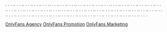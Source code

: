 .
.
.
..
.
.
..
.
.
..
.
.
..
.
.
..
.
.
..
.
.
..
.
.
..
.
.
..
.
.
..
.
.
..
.
.
..
.
.
..
.
.
..
.
.
..
.
.
..
.
.
..
.
.
..
.
.
..
.
.
..
.
.
..
.
.
..
.
.
..
.
.
..
.
.
..
.
.
..
.
.
..
.
.
..
.
.
..
.
.
..
.
.
..
.
.
..
.
.
..
.
.
..
.
.
..
.
.
..
.
.
..
.
.
..
.
.
..
.
.
..
.
.
..
.
.
..
.
.
..
.
.
..
.
.
..
.
.
..
.
.
..
.
.
..
.
.
..
.
.
..
.
.
..
.
.
.



[OnlyFans Agency](https://eliteeurobabes.com)
[OnlyFans Promotion](https://eliteeurobabes.com)
[OnlyFans Marketing](https://eliteeurobabes.com)
